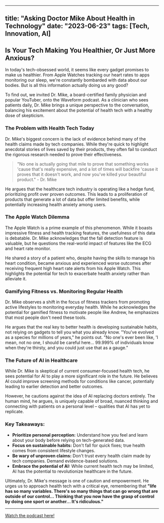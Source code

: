 
---
title: "Asking Doctor Mike About Health in Technology"
date: "2023-06-23"
tags: [Tech, Innovation, AI]
---

## Is Your Tech Making You Healthier, Or Just More Anxious?

In today's tech-obsessed world, it seems like every gadget promises to make us healthier. From Apple Watches tracking our heart rates to apps monitoring our sleep, we're constantly bombarded with data about our bodies. But is all this information actually doing us any good?

To find out, we invited Dr. Mike, a board-certified family physician and popular YouTuber, onto the Waveform podcast. As a clinician who sees patients daily, Dr. Mike brings a unique perspective to the conversation, balancing his excitement about the potential of health tech with a healthy dose of skepticism.

### The Problem with Health Tech Today

Dr. Mike's biggest concern is the lack of evidence behind many of the health claims made by tech companies. While they're quick to highlight anecdotal stories of lives saved by their products, they often fail to conduct the rigorous research needed to prove their effectiveness. 

> "No one is actually going that mile to prove that something works 'cause that's really expensive, and a lot of times will backfire 'cause it proves that it doesn't work, and now you've killed your beautiful product." - Dr. Mike

He argues that the healthcare tech industry is operating like a hedge fund, prioritizing profit over proven outcomes. This leads to a proliferation of products that generate a lot of data but offer limited benefits, while potentially increasing health anxiety among users.

### The Apple Watch Dilemma

The Apple Watch is a prime example of this phenomenon. While it boasts impressive fitness and health tracking features, the usefulness of this data is debatable. Dr. Mike acknowledges that the fall detection feature is valuable, but he questions the real-world impact of features like the ECG and heart rate monitor. 

He shared a story of a patient who, despite having the skills to manage his heart condition, became anxious and experienced worse outcomes after receiving frequent high heart rate alerts from his Apple Watch. This highlights the potential for tech to exacerbate health anxiety rather than alleviate it.

### Gamifying Fitness vs. Monitoring Regular Health

Dr. Mike observes a shift in the focus of fitness trackers from promoting active lifestyles to monitoring everyday health. While he acknowledges the potential for gamified fitness to motivate people like Andrew, he emphasizes that most people don't need these tools. 

He argues that the real key to better health is developing sustainable habits, not relying on gadgets to tell you what you already know. "You've evolved as a species for millions of years," he points out. "No one's ever been like, 'I mean, not no one, I should be careful here... 99.999% of individuals know when they're thirsty, and you could just use that as a gauge."

### The Future of AI in Healthcare

While Dr. Mike is skeptical of current consumer-focused health tech, he sees potential for AI to play a more significant role in the future. He believes AI could improve screening methods for conditions like cancer, potentially leading to earlier detection and better outcomes.

However, he cautions against the idea of AI replacing doctors entirely. The human mind, he argues, is uniquely capable of broad, nuanced thinking and connecting with patients on a personal level – qualities that AI has yet to replicate.

### Key Takeaways:

* **Prioritize personal perception:** Understand how you feel and learn about your body before relying on tech-generated data.
* **Focus on sustainable habits:** Don't fall for quick fixes; true health comes from consistent lifestyle changes.
* **Be wary of unproven claims:** Don't trust every health claim made by tech companies. Demand evidence-based solutions.
* **Embrace the potential of AI:** While current health tech may be limited, AI has the potential to revolutionize healthcare in the future.

Ultimately, Dr. Mike's message is one of caution and empowerment. He urges us to approach health tech with a critical eye, remembering that **"life has so many variables. There's so many things that can go wrong that are outside of our control... Thinking that you now have the grasp of control by doing one sport or another... It's ridiculous."**

---
        




<a href="https://youtube.com/watch?v=B_CSzCer1-4" target="_blank">Watch the podcast here!</a>
